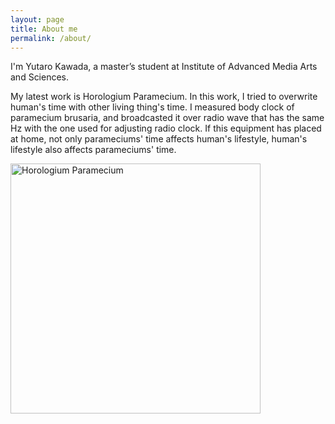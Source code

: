 ```yaml
---
layout: page
title: About me
permalink: /about/
---
```


I'm Yutaro Kawada, a master’s student at Institute of Advanced Media Arts and Sciences.  
  
My latest work is Horologium Paramecium. In this work, I tried to overwrite human's time with other living thing's time. I measured body clock of paramecium brusaria, and broadcasted it over radio wave that has the same Hz with the one used for adjusting radio clock. If this equipment has placed at home, not only parameciums' time affects human's lifestyle, human's lifestyle also affects parameciums' time.
  
<img src="{{ site.baseurl }}/images/work.jpg" alt="Horologium Paramecium" style="width: 400px;"/>
  
